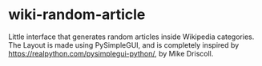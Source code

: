 # wiki-random-article
Little interface that generates random articles inside Wikipedia categories. The Layout is made using PySimpleGUI, and is completely inspired by https://realpython.com/pysimplegui-python/, by Mike Driscoll.
